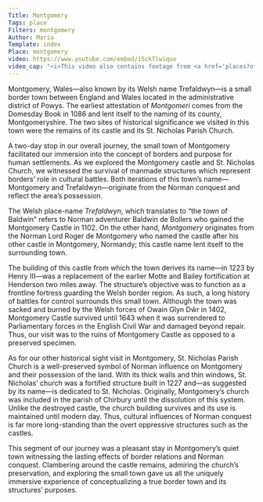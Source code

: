 ```yaml
---
Title: Montgomery
Tags: place
Filters: montgomery
Author: Maria
Template: index
Place: montgomery
video: https://www.youtube.com/embed/15ckTlwiquo
video_cap: "<i>This video also contains footage from <a href='places?offasdyke'>Offa's Dyke</a></i>"
---
```

Montgomery, Wales—also known by its Welsh name Trefaldwyn—is a small border town between England and Wales located in the administrative district of Powys. The earliest attestation of _Montgomeri_ comes from the Domesday Book in 1086 and lent itself to the naming of its county, Montgomeryshire. The two sites of historical significance we visited in this town were the remains of its castle and its St. Nicholas Parish Church.  

A two-day stop in our overall journey, the small town of Montgomery facilitated our immersion into the concept of borders and purpose for human settlements. As we explored the Montgomery castle and St. Nicholas Church, we witnessed the survival of manmade structures which represent borders’ role in cultural battles. Both iterations of this town’s name—Montgomery and Trefaldwyn—originate from the Norman conquest and reflect the area’s possession.

The Welsh place-name _Trefaldwyn_, which translates to “the town of Baldwin” refers to Norman adventurer Baldwin de Bollers who gained the Montgomery Castle in 1102. On the other hand, _Montgomery_ originates from the Norman Lord Roger de Montgomery who named the castle after his other castle in Montgomery, Normandy; this castle name lent itself to the surrounding town.

The building of this castle from which the town derives its name—in 1223 by Henry III—was a replacement of the earlier Motte and Bailey fortification at Henderson two miles away. The structure’s objective was to function as a frontline fortress guarding the Welsh border region. As such, a long history of battles for control surrounds this small town. Although the town was sacked and burned by the Welsh forces of Owain Glyn Dŵr in 1402, Montgomery Castle survived until 1643 when it was surrendered to Parliamentary forces in the English Civil War and damaged beyond repair. Thus, our visit was to the ruins of Montgomery Castle as opposed to a preserved specimen.

As for our other historical sight visit in Montgomery, St. Nicholas Parish Church is a well-preserved symbol of Norman influence on Montgomery and their possession of the land. With its thick walls and thin windows, St. Nicholas’ church was a fortified structure built in 1227 and—as suggested by its name—is dedicated to St. Nicholas. Originally, Montgomery’s church was included in the parish of Chirbury until the dissolution of this system. Unlike the destroyed castle, the church building survives and its use is maintained until modern day. Thus, cultural influences of Norman conquest is far more long-standing than the overt oppressive structures such as the castles.

This segment of our journey was a pleasant stay in Montgomery’s quiet town witnessing the lasting effects of border relations and Norman conquest. Clambering around the castle remains, admiring the church’s preservation, and exploring the small town gave us all the uniquely immersive experience of conceptualizing a true border town and its structures’ purposes.

